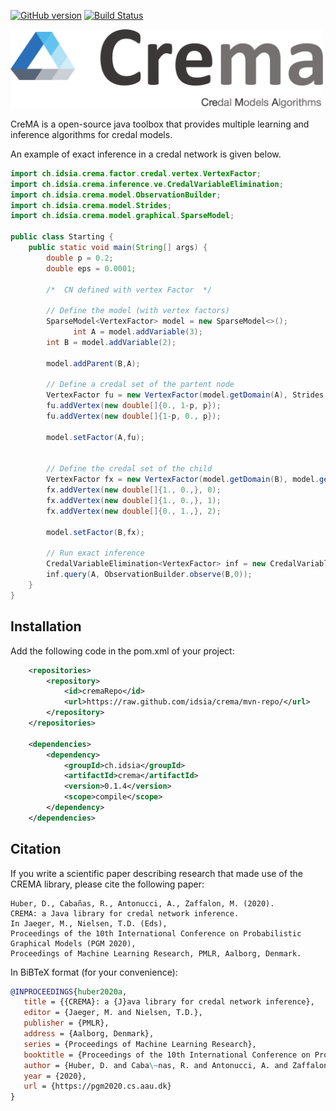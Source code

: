[![GitHub version](https://badge.fury.io/gh/idsia%2Fcrema.svg)](https://badge.fury.io/gh/idsia%2Fcrema)
[![Build Status](https://travis-ci.org/IDSIA/crema.svg?branch=master)](https://travis-ci.org/IDSIA/crema)


<img src="./docs/_static/img/logo.png" alt="Crema" width="500"/>

CreMA is a open-source java toolbox that provides multiple
learning and inference algorithms for credal models.

An example of exact inference in a credal network is given below.

```java
import ch.idsia.crema.factor.credal.vertex.VertexFactor;
import ch.idsia.crema.inference.ve.CredalVariableElimination;
import ch.idsia.crema.model.ObservationBuilder;
import ch.idsia.crema.model.Strides;
import ch.idsia.crema.model.graphical.SparseModel;

public class Starting {
    public static void main(String[] args) {
        double p = 0.2;
        double eps = 0.0001;

        /*  CN defined with vertex Factor  */

        // Define the model (with vertex factors)
        SparseModel<VertexFactor> model = new SparseModel<>();
              int A = model.addVariable(3);
        int B = model.addVariable(2);
        
        model.addParent(B,A);

        // Define a credal set of the partent node
        VertexFactor fu = new VertexFactor(model.getDomain(A), Strides.empty());
        fu.addVertex(new double[]{0., 1-p, p});
        fu.addVertex(new double[]{1-p, 0., p});
        
        model.setFactor(A,fu);


        // Define the credal set of the child
        VertexFactor fx = new VertexFactor(model.getDomain(B), model.getDomain(A));
        fx.addVertex(new double[]{1., 0.,}, 0);
        fx.addVertex(new double[]{1., 0.,}, 1);
        fx.addVertex(new double[]{0., 1.,}, 2);

        model.setFactor(B,fx);

        // Run exact inference
        CredalVariableElimination<VertexFactor> inf = new CredalVariableElimination<>(model);
        inf.query(A, ObservationBuilder.observe(B,0));
    }
}
``` 

## Installation

Add the following code in the  pom.xml of your project:

```xml
    <repositories>
        <repository>
            <id>cremaRepo</id>
            <url>https://raw.github.com/idsia/crema/mvn-repo/</url>
        </repository>
    </repositories>

    <dependencies>
        <dependency>
            <groupId>ch.idsia</groupId>
            <artifactId>crema</artifactId>
            <version>0.1.4</version>
            <scope>compile</scope>
        </dependency>
    </dependencies>
```

## Citation

If you write a scientific paper describing research that made use of the CREMA library, please cite the following paper:

```
Huber, D., Cabañas, R., Antonucci, A., Zaffalon, M. (2020).
CREMA: a Java library for credal network inference.
In Jaeger, M., Nielsen, T.D. (Eds), 
Proceedings of the 10th International Conference on Probabilistic Graphical Models (PGM 2020), 
Proceedings of Machine Learning Research, PMLR, Aalborg, Denmark.
```

In BiBTeX format (for your convenience):

```bibtex
@INPROCEEDINGS{huber2020a,
   title = {{CREMA}: a {J}ava library for credal network inference},
   editor = {Jaeger, M. and Nielsen, T.D.},
   publisher = {PMLR},
   address = {Aalborg, Denmark},
   series = {Proceedings of Machine Learning Research},
   booktitle = {Proceedings of the 10th International Conference on Probabilistic Graphical Models ({PGM} 2020)},
   author = {Huber, D. and Caba\~nas, R. and Antonucci, A. and Zaffalon, M.},
   year = {2020},
   url = {https://pgm2020.cs.aau.dk}
}
```
